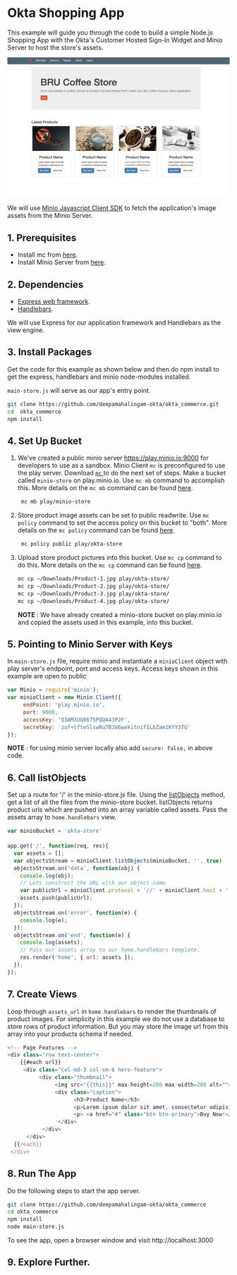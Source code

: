 # Okta Shopping App  


This example will guide you through the code to build a simple Node.js Shopping App with the Okta's Customer Hosted Sign-In Widget and Minio Server to host the store's assets.

![BRU_app](https://github.com/deepamahalingam-okta/okta_commerce/blob/master/docs/screenshots/BRU_app.png?raw=true)

We will use [Minio Javascript Client SDK](https://docs.minio.io/docs/javascript-client-quickstart-guide) to fetch the application's image assets from the Minio Server.

 

## 1. Prerequisites

* Install mc  from [here](https://docs.minio.io/docs/minio-client-quickstart-guide).
* Install Minio Server from [here](https://docs.minio.io/docs/minio ).

## 2. Dependencies

* [Express web framework](http://expressjs.com).
* [Handlebars](http://handlebarsjs.com).

We will use Express for our application framework and Handlebars as the view engine.

## 3. Install Packages

Get the code for this example as shown below and then do npm install to get the express, handlebars and minio node-modules installed.

`main-store.js` will serve as our app's entry point.

```sh
git clone https://github.com/deepamahalingam-okta/okta_commerce.git
cd  okta_commerce
npm install
```

##  4. Set Up Bucket

1. We've created a public minio server https://play.minio.io:9000 for developers to use as a sandbox. Minio Client `mc` is  preconfigured to use the play server. Download [ `mc` ](https://docs.minio.io/docs/minio-client-quick-start-guide) to do the next set of steps.
Make a bucket called `minio-store` on play.minio.io. Use `mc mb` command to accomplish this. More details on the `mc mb` command can be found [here](https://docs.minio.io/docs/minio-client-complete-guide#mb).


   ```sh
    mc mb play/minio-store
   ```
2. Store product image assets can be set to public readwrite. Use `mc policy` command to set the access policy on this bucket to "both". More details on the `mc policy` command can be found [here](https://docs.minio.io/docs/minio-client-complete-guide#policy).

   ```sh
    mc policy public play/okta-store
   ```

3. Upload store product pictures into this bucket.  Use `mc cp`  command to do this. More details on the `mc cp` command can be found [here](https://docs.minio.io/docs/minio-client-complete-guide#cp).

   ```sh
   mc cp ~/Downloads/Product-1.jpg play/okta-store/
   mc cp ~/Downloads/Product-2.jpg play/okta-store/
   mc cp ~/Downloads/Product-3.jpg play/okta-store/
   mc cp ~/Downloads/Product-4.jpg play/okta-store/
   ```

   **NOTE** : We have already created a minio-store bucket on play.minio.io and copied the assets used in this example, into this bucket.


## 5. Pointing to Minio Server with Keys


In `main-store.js` file, require minio and instantiate a `minioClient` object with play server's endpoint, port and access keys. Access keys shown in this example are open to public


```js
var Minio = require('minio');
var minioClient = new Minio.Client({
 	 endPoint: 'play.minio.io',
     port: 9000,
	 accessKey: 'Q3AM3UQ867SPQQA43P2F',
	 secretKey: 'zuf+tfteSlswRu7BJ86wekitnifILbZam1KYY3TG'
});
```

**NOTE** : for using minio server locally also add ``secure: false,`` in above code.


## 6. Call listObjects

Set up a route for '/' in the minio-store.js file. Using the [listObjects]( https://docs.minio.io/docs/javascript-client-api-reference#listObjects) method, get a list of all the files from the minio-store bucket. listObjects returns product urls which are pushed into an array variable called assets. Pass the assets array to `home.handlebars` view.


```js
var minioBucket = 'okta-store'

app.get('/', function(req, res){
  var assets = [];
  var objectsStream = minioClient.listObjects(minioBucket, '', true)
  objectsStream.on('data', function(obj) {
    console.log(obj);
    // Lets construct the URL with our object name.
    var publicUrl = minioClient.protocol + '//' + minioClient.host + ':' + minioClient.port + '/' + minioBucket + '/' + obj.name
    assets.push(publicUrl);
  });
  objectsStream.on('error', function(e) {
    console.log(e);
  });
  objectsStream.on('end', function(e) {
    console.log(assets);
    // Pass our assets array to our home.handlebars template.
    res.render('home', { url: assets });
  });
});
```

## 7. Create Views

Loop through `assets_url` in `home.handlebars` to render the thumbnails of product images. For simplicity in this example we do not use a database to store rows of product information. But you may store the image url from this array into your products schema if needed.

```js
<!-- Page Features -->
<div class="row text-center">
	{{#each url}}
     <div class="col-md-3 col-sm-6 hero-feature">
          <div class="thumbnail">
               <img src="{{this}}" max-height=200 max-width=200 alt="">
               <div class="caption">
                     <h3>Product Name</h3>
                     <p>Lorem ipsum dolor sit amet, consectetur adipisicing elit.</p>
                     <p> <a href="#" class="btn btn-primary">Buy Now!</a> <a href="#" class="btn btn-default">More Info</a> </p>
                </div>
           </div>
      </div>
  {{/each}}   
 </div>
```

## 8. Run The App

Do the following steps to start the app server.

  ```sh
  git clone https://github.com/deepamahalingam-okta/okta_commerce
  cd okta_commerce
  npm install
  node main-store.js
  ```

  To see the app, open a browser window and visit http://localhost:3000

## 9.  Explore Further.
 
